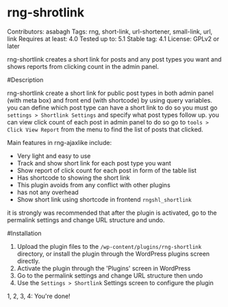 # rng-shrotlink
Contributors: asabagh
Tags: rng, short-link, url-shortener, small-link, url, link
Requires at least: 4.0
Tested up to: 5.1
Stable tag: 4.1
License: GPLv2 or later

rng-shortlink creates a short link for posts and any post types you want and shows reports from clicking count in the admin panel.

#Description

rng-shortlink create a short link for public post types in both admin panel (with meta box) and front end (with shortcode) by using query variables.
you can define which post type can have a short link to do so you must go `settings > Shortlink Settings` and specify what post types follow up.
you can view click count of each post in admin panel to do so go to `tools > Click View Report` from the menu to find the list of posts that clicked.

Main features in rng-ajaxlike include:

*    Very light and easy to use
*    Track and show short link for each post type you want
*    Show report of click count for each post in form of the table list
*    Has shortcode to showing the short link
*    This plugin avoids from any conflict with other plugins
*    has not any overhead
*	 Show short link using shortcode in frontend `rngshl_shortlink`

it is strongly was recommended that after the plugin is activated, go to the permalink settings and change URL structure and undo.

#Installation

1. Upload the plugin files to the `/wp-content/plugins/rng-shortlink` directory, or install the plugin through the WordPress plugins screen directly.
2. Activate the plugin through the 'Plugins' screen in WordPress
3. Go to the permalink settings and change URL structure then undo
4. Use the `Settings > Shortlink` Settings screen to configure the plugin

1, 2, 3, 4: You're done!

